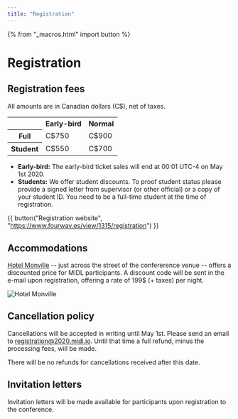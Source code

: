 ```yaml
---
title: "Registration"
---
```


{% from "_macros.html" import button %}

# Registration

## Registration fees

All amounts are in Canadian dollars (C$), net of taxes.

<table class="grid offset centered">
    <tr>
        <td></td>
        <th scope="col">Early-bird</th>
        <th scope="col">Normal</th>
    </tr>
    <tr>
        <th scope="row">Full</th>
        <td>C$750</td>
        <td>C$900</td>
    </tr>
    <tr>
        <th scope="row">Student</th>
        <td>C$550</td>
        <td>C$700</td>
    </tr>
</table>

* **Early-bird:** The early-bird ticket sales will end at 00:01 UTC-4 on May 1st 2020.
* **Students:** We offer student discounts. To proof student status please provide a signed letter from supervisor (or other official) or a copy of your student ID. You need to be a full-time student at the time of registration.


<!-- ## Register -->

<!-- <iframe id="registration"
    title="Fourwav.es registration website"
    width="720"
    height="1000"
    src="https://www.fourwav.es/view/1315/registration/">
</iframe> -->

{{ button("Registration website", "https://www.fourwav.es/view/1315/registration") }}

## Accommodations

[Hotel Monville](https://www.hotelmonville.com) -- just across the street of the confererence venue -- offers a discounted price for MIDL participants. A discount code will be sent in the e-mail upon registration, offering a rate of 199$ (+ taxes) per night.

![Hotel Monville](https://www.hotelmonville.com/wp-content/uploads/2019/10/Cover-1-1.png)


## Cancellation policy

Cancellations will be accepted in writing until May 1st. Please send an email to [registration@2020.midl.io](mailto:registration@2020.midl.io). Until that time a full refund, minus the processing fees, will be made.

There will be no refunds for cancellations received after this date.

## Invitation letters

Invitation letters will be made available for participants upon registration to the conference.

<!-- For authors of extended abstracts planning to register conditionally upon acceptance of their extended abstract submission, to help with visa processing times, an invitation letter can be made available in advance through an early submission of a valid extended abstract. Validity of the submission will be judged by the conference organisers. Early extended abstract submissions may be updated until the standard submission deadline and will follow the same review / decision process and timeline as any other extended abstract. Early submissions must be performed through the normal abstract submission procedure using OpenReview, additionally, an email linking to the submission and asking for an invitation letter should be made to [visa@2020.midl.io](mailto:visa@2020.midl.io). -->